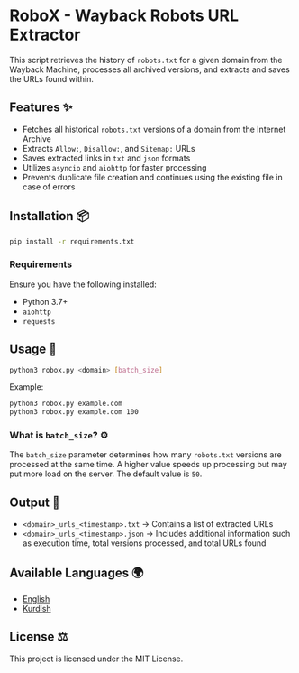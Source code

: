 # RoboX - Wayback Robots URL Extractor

This script retrieves the history of `robots.txt` for a given domain from the Wayback Machine, processes all archived versions, and extracts and saves the URLs found within.

## Features ✨

- Fetches all historical `robots.txt` versions of a domain from the Internet Archive
- Extracts `Allow:`, `Disallow:`, and `Sitemap:` URLs
- Saves extracted links in `txt` and `json` formats
- Utilizes `asyncio` and `aiohttp` for faster processing
- Prevents duplicate file creation and continues using the existing file in case of errors

## Installation 📦

```bash
pip install -r requirements.txt
```

### Requirements

Ensure you have the following installed:

- Python 3.7+
- `aiohttp`
- `requests`

## Usage 🚀

```bash
python3 robox.py <domain> [batch_size]
```

Example:

```bash
python3 robox.py example.com
python3 robox.py example.com 100
```

### What is `batch_size`? ⚙️

The `batch_size` parameter determines how many `robots.txt` versions are processed at the same time. A higher value speeds up processing but may put more load on the server. The default value is `50`.

## Output 📂

- `<domain>_urls_<timestamp>.txt` → Contains a list of extracted URLs
- `<domain>_urls_<timestamp>.json` → Includes additional information such as execution time, total versions processed, and total URLs found

## Available Languages 🌍  
- [English](README.md)  
- [Kurdish](README.ku.md) 

## License ⚖️

This project is licensed under the MIT License.

